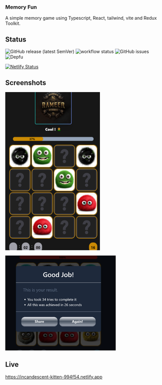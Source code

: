 ### Memory Fun

A simple memory game using Typescript, React, tailwind, vite and Redux Toolkit.

## Status

![GitHub release (latest SemVer)](https://img.shields.io/github/v/release/amgadfahmi/memory-fun) ![workflow status](https://github.com/amgadfahmi/memory-fun/actions/workflows/release.yaml/badge.svg) ![GitHub issues](https://img.shields.io/github/issues/amgadfahmi/memory-fun) ![Depfu](https://img.shields.io/depfu/dependencies/github/amgadfahmi/memory-fun)

[![Netlify Status](https://api.netlify.com/api/v1/badges/db908148-bc88-4583-86ae-d3a8c7d5b584/deploy-status)](https://app.netlify.com/sites/incandescent-kitten-994f54/deploys)

## Screenshots

<img src="src/assets/screens/2.png?raw=true"  alt="screen1" width="300" height="500"><br>

<img src="src/assets/screens/3.png?raw=true"  alt="screen1" width="350" height="300">

## Live

https://incandescent-kitten-994f54.netlify.app
